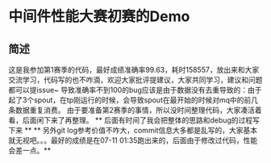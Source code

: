 # 中间件性能大赛初赛的Demo

## 简述
这是我参加第1赛季的代码，最好成绩准确率99.63，耗时158557，放出来和大家交流学习，代码写的也不咋滴，欢迎大家批评提建议，大家共同学习，建议和问题都可以提issue~
导致准确率不到100的bug应该是由于数据没有去重导致的：由于起了3个spout，在tp刚运行的时候，会导致spout在最开始的时候对mq中的前几条数据重复消费。
由于要准备第2赛季的事情，所以没时间整理代码，大家凑活着看，后面闲下来了再整理。
** 后面有时间了我会把整体的思路和debug的过程写下来 **
** 另外git log参考价值不咋大，commit信息大多都是乱写的，大家基本就无视吧。。。最好的成绩是在07-11 01:35跑出来的，后面由于修改过代码，性能会差一点。**
